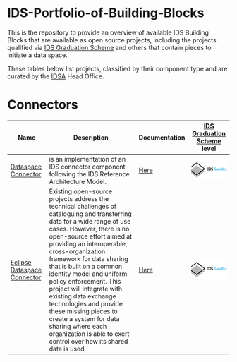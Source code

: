 # IDS-Portfolio-of-Building-Blocks
This is the repository to provide an overview of available IDS Building Blocks that are available as open source projects, including the projects qualified via [IDS Graduation Scheme](https://github.com/International-Data-Spaces-Association/idsa/tree/main/graduation_scheme) and others that contain pieces to initiate a data space. 

These tables below list projects, classified by their component type and are curated by the [IDSA](https://internationaldataspaces.org/) Head Office.

# Connectors
Name | Description | Documentation | [IDS Graduation Scheme](https://github.com/International-Data-Spaces-Association/idsa/tree/main/graduation_scheme) level |
--- | --- | --- | --- | 
[Dataspace Connector](https://github.com/International-Data-Spaces-Association/DataspaceConnector) | is an implementation of an IDS connector component following the IDS Reference Architecture Model. | [Here](https://international-data-spaces-association.github.io/DataspaceConnector/) | ![IDS Sandbox](images/IDSA-Sandbox-Small.png)
[Eclipse Dataspace Connector](https://projects.eclipse.org/projects/technology.dataspaceconnector) | Existing open-source projects address the technical challenges of cataloguing and transferring data for a wide range of use cases. However, there is no open-source effort aimed at providing an interoperable, cross-organization framework for data sharing that is built on a common identity model and uniform policy enforcement. This project will integrate with existing data exchange technologies and provide these missing pieces to create a system for data sharing where each organization is able to exert control over how its shared data is used. | [Here](https://eclipse-dataspaceconnector.github.io/DataSpaceConnector/#/) | ![IDS Sandbox](images/IDSA-Sandbox-Small.png)
